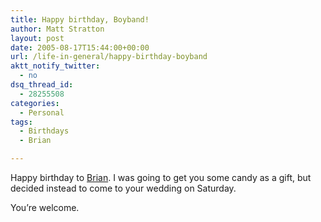 ```yaml
---
title: Happy birthday, Boyband!
author: Matt Stratton
layout: post
date: 2005-08-17T15:44:00+00:00
url: /life-in-general/happy-birthday-boyband
aktt_notify_twitter:
  - no
dsq_thread_id:
  - 28255508
categories:
  - Personal
tags:
  - Birthdays
  - Brian

---
```

Happy birthday to <a href="https://brian81773.livejournal.com/" target="_blank">Brian</a>. I was going to get you some candy as a gift, but decided instead to come to your wedding on Saturday.

You&#8217;re welcome.